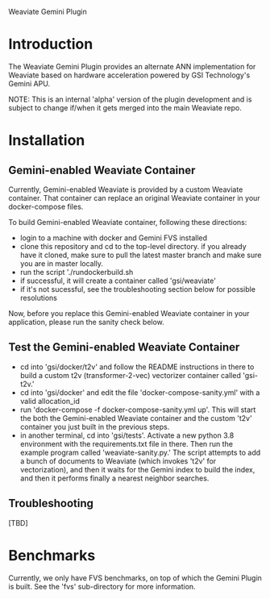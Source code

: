 
Weaviate Gemini Plugin

# Introduction

The Weaviate Gemini Plugin provides an alternate ANN implementation for Weaviate based on hardware acceleration powered by GSI Technology's Gemini APU.

NOTE: This is an internal 'alpha' version of the plugin development and is subject to change if/when it gets merged into the main Weaviate repo.

# Installation

## Gemini-enabled Weaviate Container

Currently, Gemini-enabled Weaviate is provided by a custom Weaviate container.  That container can replace an original Weaviate container in your docker-compose files.

To build Gemini-enabled Weaviate container, following these directions:

* login to a machine with docker and Gemini FVS installed
* clone this repository and cd to the top-level directory.  if you already have it cloned, make sure to pull the latest master branch and make sure you are in master locally.
* run the script './rundockerbuild.sh
* if successful, it will create a container called 'gsi/weaviate'
* if it's not sucessful, see the troubleshooting section below for possible resolutions

Now, before you replace this Gemini-enabled Weaviate container in your application, please run the sanity check below.

## Test the Gemini-enabled Weaviate Container

* cd into 'gsi/docker/t2v' and follow the README instructions in there to build a custom t2v (transformer-2-vec) vectorizer container called 'gsi-t2v.'
* cd into 'gsi/docker' and edit the file 'docker-compose-sanity.yml' with a valid allocation_id
* run 'docker-compose -f docker-compose-sanity.yml up'.  This will start the both the Gemini-enabled Weaviate container and the custom 't2v' container you just built in the previous steps.
* in another terminal, cd into 'gsi/tests'.  Activate a new python 3.8 environment with the requirements.txt file in there.  Then run the example program called 'weaviate-sanity.py.'  The script attempts to add a bunch of documents to Weaviate (which invokes 't2v' for vectorization), and then it waits for the Gemini index to build the index, and then it performs finally a nearest neighbor searches.

## Troubleshooting

[TBD]

# Benchmarks

Currently, we only have FVS benchmarks, on top of which the Gemini Plugin is built.  See the 'fvs' sub-directory for more information.

